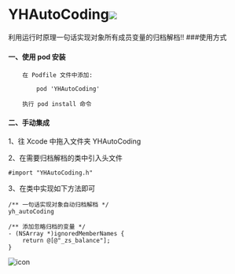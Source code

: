 # YHAutoCoding![](http://pfile.cn/px0r3c)
利用运行时原理一句话实现对象所有成员变量的归档解档!!
###使用方式
#### 一、使用 pod 安装
```
	在 Podfile 文件中添加:

		pod 'YHAutoCoding'
	
	执行 pod install 命令

```
#### 二、手动集成
1、往 Xcode 中拖入文件夹 YHAutoCoding

2、在需要归档解档的类中引入头文件

```
#import "YHAutoCoding.h"
```
3、在类中实现如下方法即可

```
/** 一句话实现对象自动归档解档 */
yh_autoCoding

/** 添加忽略归档的变量 */
- (NSArray *)ignoredMemberNames {
    return @[@"_zs_balance"];
}
```
			
![icon](http://pfile.cn/vdowo2-l)
